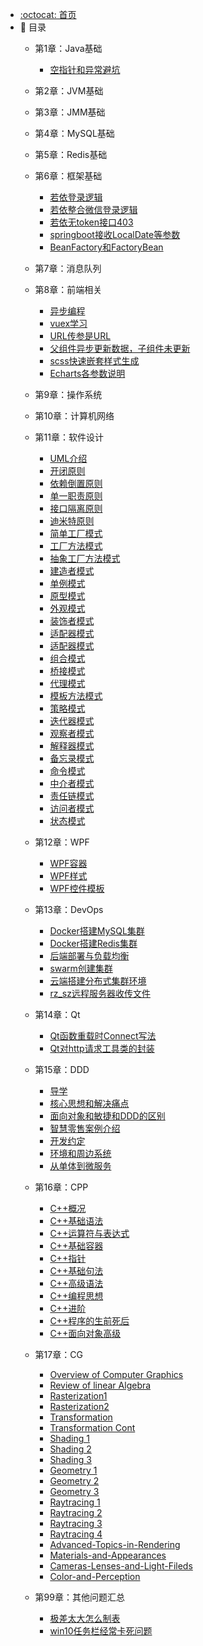 - [:octocat: 首页](/README)
- :memo: 目录
   - 第1章：Java基础
   
       - [空指针和异常避坑](/md/idea-plugin/java/2022-07-07-Java空指针和异常.md)
       
   - 第2章：JVM基础    
   
   

   - 第3章：JMM基础            



   - 第4章：MySQL基础
   
       
          
   - 第5章：Redis基础
       
       
      
   - 第6章：框架基础
   
     - [若依登录逻辑](/md/idea-plugin/RuoYi/2022-06-29-若依登录逻辑.md) 
     - [若依整合微信登录逻辑](/md/idea-plugin/RuoYi/2022-05-18-父组件异步更新数据子组件未同步.md)  
     - [若依无token接口403](/md/idea-plugin/RuoYi/2022-07-29-若依由于token的问题接口403.md)  
     - [springboot接收LocalDate等参数](/md/idea-plugin/springboot/2022-07-20-springboot前端传参是LocalDate类型解析.md)
     - [BeanFactory和FactoryBean](/md/idea-plugin/springboot/2022-03-05-BeanFactory与FactoryBean的区别.md)
          
   - 第7章：消息队列
       
      
   - 第8章：前端相关
      
      - [异步编程](/md/idea-plugin/frontend/2022-04-19-promise-async-await异步编程.md)
      - [vuex学习](/md/idea-plugin/frontend/2022-04-20-vuex学习.md)
      - [URL传参是URL](/md/idea-plugin/frontend/2022-05-17-微信小程序URL传参是URL.md)
      - [父组件异步更新数据，子组件未更新](/md/idea-plugin/frontend/2022-05-18-父组件异步更新数据子组件未同步.md)
      - [scss快速嵌套样式生成](/md/idea-plugin/frontend/2022-06-29-快速生成页面的scss嵌套结构.md)
      - [Echarts各参数说明](/md/idea-plugin/frontend/2022-03-10-Echarts各参数说明.md)
    
   - 第9章：操作系统
       
       
      
   - 第10章：计算机网络
            
            
      
   - 第11章：软件设计

      - [UML介绍](/md/idea-plugin/designPattern/2022-06-06-UML介绍.md)   
      - [开闭原则](/md/idea-plugin/designPattern/2022-06-07-开闭原则.md)
      - [依赖倒置原则](/md/idea-plugin/designPattern/2022-06-07-依赖倒置原则.md)
      - [单一职责原则](/md/idea-plugin/designPattern/2022-06-07-单一职责原则.md)
      - [接口隔离原则](/md/idea-plugin/designPattern/2022-06-07-接口隔离原则.md)
      - [迪米特原则](/md/idea-plugin/designPattern/2022-06-07-迪米特原则.md)
      - [简单工厂模式](/md/idea-plugin/designPattern/2022-06-07-简单工厂模式.md)  
      - [工厂方法模式](/md/idea-plugin/designPattern/2022-06-07-工厂方法模式.md)   
      - [抽象工厂方法模式](/md/idea-plugin/designPattern/2022-06-07-抽象工厂方法.md)
      - [建造者模式](/md/idea-plugin/designPattern/2022-06-08-建造者模式.md)
      - [单例模式](/md/idea-plugin/designPattern/2022-06-09-单例模式.md)
      - [原型模式](/md/idea-plugin/designPattern/2022-06-21-原型模式.md)
      - [外观模式](/md/idea-plugin/designPattern/2022-06-21-外观模式.md)
      - [装饰者模式](/md/idea-plugin/designPattern/2022-06-21-装饰者模式.md)
      - [适配器模式](/md/idea-plugin/designPattern/2022-06-22-适配器模式.md)
      - [适配器模式](/md/idea-plugin/designPattern/2022-06-22-享元模式.md)
      - [组合模式](/md/idea-plugin/designPattern/2022-06-22-组合模式.md)
      - [桥接模式](/md/idea-plugin/designPattern/2022-06-22-桥接模式.md)
      - [代理模式](/md/idea-plugin/designPattern/2022-07-01-代理模式.md)
      - [模板方法模式](/md/idea-plugin/designPattern/2022-07-02-模板方法模式.md)
      - [策略模式](/md/idea-plugin/designPattern/2022-07-02-策略模式.md)
      - [迭代器模式](/md/idea-plugin/designPattern/2022-07-02-迭代器模式.md)
      - [观察者模式](/md/idea-plugin/designPattern/2022-07-02-观察者模式.md)
      - [解释器模式](/md/idea-plugin/designPattern/2022-07-03-解释器模式.md)
      - [备忘录模式](/md/idea-plugin/designPattern/2022-07-03-备忘录模式.md)
      - [命令模式](/md/idea-plugin/designPattern/2022-07-03-命令模式.md)
      - [中介者模式](/md/idea-plugin/designPattern/2022-07-03-中介者模式.md)
      - [责任链模式](/md/idea-plugin/designPattern/2022-07-03-责任链模式.md)
      - [访问者模式](/md/idea-plugin/designPattern/2022-07-03-访问者模式.md)
      - [状态模式](/md/idea-plugin/designPattern/2022-07-03-状态模式.md)
      
   - 第12章：WPF  
   
      - [WPF容器](/md/idea-plugin/WPF/2022-06-09-WPF容器.md)
      - [WPF样式](/md/idea-plugin/WPF/2022-06-10-WPF样式.md)
      - [WPF控件模板](/md/idea-plugin/WPF/2022-06-10-WPF控件模板.md)
         
   - 第13章：DevOps
   
      - [Docker搭建MySQL集群](/md/idea-plugin/DevOps/2022-06-05-Docker搭建MySQL集群.md)
      - [Docker搭建Redis集群](/md/idea-plugin/DevOps/2022-06-05-Docker搭建Redis集群.md)
      - [后端部署与负载均衡](/md/idea-plugin/DevOps/2022-06-05-后端项目部署与负载均衡.md) 
      - [swarm创建集群](/md/idea-plugin/DevOps/2022-06-06-swarm创建集群.md) 
      - [云端搭建分布式集群环境](/md/idea-plugin/DevOps/2022-06-06-云端搭建分布式集群环境.md)
      - [rz_sz远程服务器收传文件](/md/idea-plugin/DevOps/2022-03-09-rz_sz远程服务器收传文件.md)
      
   - 第14章：Qt
   
     - [Qt函数重载时Connect写法](/md/idea-plugin/Qt/2022-07-27-Qt信号函数重载时connect写法.md)
     - [Qt对http请求工具类的封装](/md/idea-plugin/Qt/2022-07-29-Qt对http请求工具类的封装.md)
     
   - 第15章：DDD
   
     - [导学](/md/idea-plugin/DDD/2022-07-17-领域驱动导学.md)
     - [核心思想和解决痛点](/md/idea-plugin/DDD/2022-07-17-DDD的核心思想和解决的痛点问题.md)
     - [面向对象和敏捷和DDD的区别](/md/idea-plugin/DDD/2022-07-17-面向对象和敏捷与DDD的区别与联系.md)
     - [智慧零售案例介绍](/md/idea-plugin/DDD/2022-07-17-智慧零售案例项目介绍.md)
     - [开发约定](/md/idea-plugin/DDD/2022-07-31-环境准备、开发约定和框架说明.md)
     - [环境和周边系统](/md/idea-plugin/DDD/2022-08-07-环境和周边系统说明.md)
     - [从单体到微服务](/md/idea-plugin/DDD/2022-08-07-DDD从单体到微服务.md)
     
   - 第16章：CPP
   
     - [C++概况](/md/idea-plugin/CPP/2022-08-11-C++概况.md)
     - [C++基础语法](/md/idea-plugin/CPP/2022-08-11-C++基础语法.md)
     - [C++运算符与表达式](/md/idea-plugin/CPP/2022-08-12-C++运算符与表达式.md)
     - [C++基础容器](/md/idea-plugin/CPP/2022-08-13-C++基础容器.md)
     - [C++指针](/md/idea-plugin/CPP/2022-08-13-C++指针.md)
     - [C++基础句法](/md/idea-plugin/CPP/2022-08-14-C++基础句法.md)
     - [C++高级语法](/md/idea-plugin/CPP/2022-08-15-C++高级语法.md)
     - [C++编程思想](/md/idea-plugin/CPP/2022-08-15-C++编程思想.md)
     - [C++进阶](/md/idea-plugin/CPP/2022-08-16-C++进阶.md)
     - [C++程序的生前死后](/md/idea-plugin/CPP/2022-08-20-C++程序的生前死后.md)
     - [C++面向对象高级](/md/idea-plugin/CPP/2022-08-20-C++程序的生前死后.md)
   
   - 第17章：CG
      
     - [Overview of Computer Graphics](/md/idea-plugin/CG/2022-08-21-Overview-of-Computer-Graphics.md)
     - [Review of linear Algebra](/md/idea-plugin/CG/2022-08-22-Review-of-linear-Algebra.md)
     - [Rasterization1](/md/idea-plugin/CG/2022-08-23-Rasterization-1.md)
     - [Rasterization2](/md/idea-plugin/CG/2022-08-23-Rasterization-2.md)
     - [Transformation](/md/idea-plugin/CG/2022-08-23-Transformation.md)
     - [Transformation Cont](/md/idea-plugin/CG/2022-08-23-Transformation-Cont.md)
     - [Shading 1](/md/idea-plugin/CG/2022-08-25-Shading-1.md)
     - [Shading 2](/md/idea-plugin/CG/2022-08-25-Shading-2.md)
     - [Shading 3](/md/idea-plugin/CG/2022-08-25-Shading-3.md)
     - [Geometry 1](/md/idea-plugin/CG/2022-08-27-Geometry-1.md)
     - [Geometry 2](/md/idea-plugin/CG/2022-08-27-Geometry-2.md)
     - [Geometry 3](/md/idea-plugin/CG/2022-08-27-Geometry-3.md)
     - [Raytracing 1](/md/idea-plugin/CG/2022-08-27-Raytracing-1.md)
     - [Raytracing 2](/md/idea-plugin/CG/2022-08-27-Raytracing-2.md)
     - [Raytracing 3](/md/idea-plugin/CG/2022-08-27-Raytracing-3.md)
     - [Raytracing 4](/md/idea-plugin/CG/2022-08-30-Raytracing-4.md)
     - [Advanced-Topics-in-Rendering](/md/idea-plugin/CG/2022-08-31-Advanced-Topics-in-Rendering.md)
     - [Materials-and-Appearances](/md/idea-plugin/CG/2022-08-31-Materials-and-Appearances.md)
     - [Cameras-Lenses-and-Light-Fileds](docs/md/idea-plugin/CG/2022-09-03-Cameras-Lenses-and-Light-Fileds.md)
     - [Color-and-Perception](/md/idea-plugin/CG/2022-09-03-Color-and-Perception.md)
     
     
   - 第99章：其他问题汇总
      
      - [极差太大怎么制表](/md/idea-plugin/others/2022-03-16-纵坐标极差太大怎么做表.md)
      - [win10任务栏经常卡死问题](/md/idea-plugin/others/2022-05-01-win10任务栏卡死.md)
      

